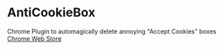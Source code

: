 # AntiCookieBox
Chrome Plugin to automagically delete annoying "Accept Cookies" boxes  
[Chrome Web Store](https://www.noel-friedrich.de/anticookiebox)
